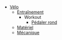 <!-- docs/_sidebar.md -->
- [Vélo](/Sport/Velo/)
    - [Entraînement](/Sport/Velo/Entrainement/)
      - Workout
        - [Pédaler rond](/Sport/Velo/Entrainement/workout_pedaler_rond.md)
    - [Matériel](/Sport/Velo/Materiel/)
    - [Mécanique](/Sport/Velo/Mecanique/)
